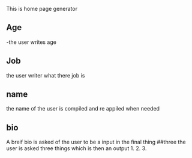 
This is home page generator



## Age
-the user writes age
## Job
the user writer what there job is
## name
the name of the user is compiled and re appiled when needed
## bio
A breif bio is asked of the user to be a input in the final thing
##three
the user is asked three things which is then an output
1.
2.
3.